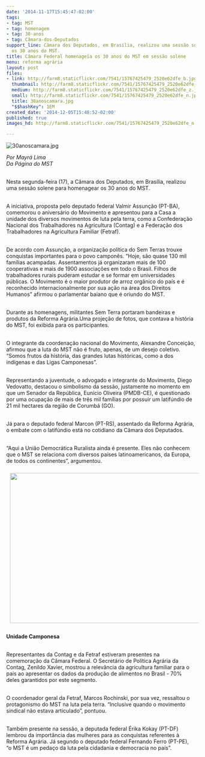 ```yaml
---
date: '2014-11-17T15:45:47-02:00'
tags:
- tag: MST
- tag: homenagem
- tag: 30-anos
- tag: Câmara-dos-Deputados
support_line: Câmara dos Deputados, em Brasília, realizou uma sessão solene para homenagear
  os 30 anos do MST.
title: Câmara Federal homenageia os 30 anos do MST em sessão solene
menu: reforma agrária
layout: post
files:
- link: http://farm8.staticflickr.com/7541/15767425479_2520e62dfe_b.jpg
  thumbnail: http://farm8.staticflickr.com/7541/15767425479_2520e62dfe_t.jpg
  medium: http://farm8.staticflickr.com/7541/15767425479_2520e62dfe_z.jpg
  small: http://farm8.staticflickr.com/7541/15767425479_2520e62dfe_n.jpg
  title: 30anoscamara.jpg
  "$$hashKey": 1EM
created_date: '2014-12-05T15:48:52-02:00'
published: true
images_hd: http://farm8.staticflickr.com/7541/15767425479_2520e62dfe_n.jpg

---
```

<p><img alt="30anoscamara.jpg" src="http://farm8.staticflickr.com/7541/15767425479_2520e62dfe_b.jpg" /></p>

<p><i>Por Mayr&aacute; Lima<br />
Da P&aacute;gina do MST</i></p>

<p><br />
Nesta segunda-feira (17), a C&acirc;mara dos Deputados, em Bras&iacute;lia, realizou uma sess&atilde;o solene para homenagear os 30 anos do MST.&nbsp;</p>

<p><br />
A iniciativa, proposta pelo deputado federal Valmir Assun&ccedil;&atilde;o (PT-BA), comemorou o anivers&aacute;rio do Movimento e apresentou para a Casa a unidade dos diversos movimentos de luta pela terra, como a Confedera&ccedil;&atilde;o Nacional dos Trabalhadores na Agricultura (Contag) e a Federa&ccedil;&atilde;o dos Trabalhadores na Agricultura Familiar (Fetraf).&nbsp;</p>

<p><br />
De acordo com Assun&ccedil;&atilde;o, a organiza&ccedil;&atilde;o pol&iacute;tica do Sem Terras trouxe conquistas importantes para o povo campon&ecirc;s. &ldquo;Hoje, s&atilde;o quase 130 mil fam&iacute;lias acampadas. Assentamentos j&aacute; organizaram mais de 100 cooperativas e mais de 1900 associa&ccedil;&otilde;es em todo o Brasil. Filhos de trabalhadores rurais puderam estudar e se formar em universidades p&uacute;blicas. O Movimento &eacute; o maior produtor de arroz org&acirc;nico do pa&iacute;s e &eacute; reconhecido internacionalmente por sua a&ccedil;&atilde;o na &aacute;rea dos Direitos Humanos&rdquo; afirmou o parlamentar baiano que &eacute; oriundo do MST.&nbsp;</p>

<p><br />
Durante as homenagens, militantes Sem Terra portaram bandeiras e produtos da Reforma Agr&aacute;ria.Uma proje&ccedil;&atilde;o de fotos, que contava a hist&oacute;ria do MST, foi exibida para os participantes.&nbsp;</p>

<p><br />
O integrante da coordena&ccedil;&atilde;o nacional do Movimento, Alexandre Concei&ccedil;&atilde;o, afirmou que a luta do MST n&atilde;o &eacute; fruto, apenas, de um desejo coletivo. &ldquo;Somos frutos da hist&oacute;ria, das grandes lutas hist&oacute;ricas, como a dos ind&iacute;genas e das Ligas Camponesas&rdquo;.&nbsp;</p>

<p><br />
Representando a juventude, o advogado e integrante do Movimento, Diego Vedovatto, destacou o simbolismo da sess&atilde;o, justamente no momento em que um Senador da Rep&uacute;blica, Eun&iacute;cio Oliveira (PMDB-CE), &eacute; questionado por uma ocupa&ccedil;&atilde;o de mais de tr&ecirc;s mil fam&iacute;lias por possuir um latif&uacute;ndio de 21 mil hectares da regi&atilde;o de Corumb&aacute; (GO).&nbsp;</p>

<p><br />
J&aacute; para o deputado federal Marcon (PT-RS), assentado da Reforma Agr&aacute;ria, o embate com o latif&uacute;ndio est&aacute; no cotidiano da C&acirc;mara dos Deputados.&nbsp;</p>

<p><br />
&ldquo;Aqui a Uni&atilde;o Democr&aacute;tica Ruralista ainda &eacute; presente. Eles n&atilde;o conhecem que o MST se relaciona com diversos pa&iacute;ses latinoamericanos, da Europa, de todos os continentes&rdquo;, argumentou.&nbsp;</p>

<p><img alt="" height="400" src="http://www.antigo.mst.org.br/sites/default/files/30anoscamara2_0.jpg" style="margin: 10px;" width="600" /><br />
<br />
<b>Unidade Camponesa</b></p>

<p><br />
Representantes da Contag e da Fetraf estiveram presentes na comemora&ccedil;&atilde;o da C&acirc;mara Federal. O Secret&aacute;rio de Pol&iacute;tica Agr&aacute;ria da Contag, Zenildo Xavier, mostrou a relev&acirc;ncia da agricultura familiar para o pa&iacute;s ao apresentar os dados da produ&ccedil;&atilde;o de alimentos no Brasil - 70% deles garantidos por este segmento.&nbsp;</p>

<p><br />
O coordenador geral da Fetraf, Marcos Rochinski, por sua vez, ressaltou o protagonismo do MST na luta pela terra. &ldquo;Inclusive quando o movimento sindical n&atilde;o estava articulado&rdquo;, pontuou.&nbsp;</p>

<p><br />
Tamb&eacute;m presente na sess&atilde;o, a deputada federal &Eacute;rika Kokay (PT-DF) lembrou da import&acirc;ncia das mulheres para as conquistas referentes &agrave; Reforma Agr&aacute;ria. J&aacute; segundo o deputado federal Fernando Ferro (PT-PE), &ldquo;o MST &eacute; um peda&ccedil;o da luta pela cidadania e democracia no pa&iacute;s&rdquo;. &nbsp;</p>

<div>&nbsp;</div>

<div>&nbsp;</div>
